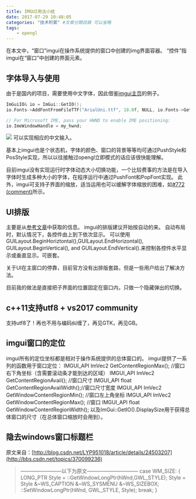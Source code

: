 ```yaml
---
title: IMGUI用法小结
date: 2017-07-29 10:48:05
categories: "技术积累" #文章分類目錄 可以省略
tags:
    - opengl
---
```


在本文中，“窗口”imgui在操作系统提供的窗口中创建的img界面容器。
“控件”指imgui在“窗口”中创建的界面元素。

## 字体导入与使用

由于是国内的项目，需要使用中文字体，因此借鉴[imgui主页](https://github.com/ocornut/imgui)的例子。
``` c++
ImGuiIO& io = ImGui::GetIO();
io.Fonts->AddFontFromFileTTF("ArialUni.ttf", 18.0f, NULL, io.Fonts->GetGlyphRangesJapanese());

// For Microsoft IME, pass your HWND to enable IME positioning:
io.ImeWindowHandle = my_hwnd;
```
![](https://raw.githubusercontent.com/wiki/ocornut/imgui/web/code_sample_01_jp.png)
可以实现相应的中文输入。

基本上imgui也是个状态机，字体的颜色、窗口的背景等等均可通过PushStyle和PosStyle实现，所以以往接触过opengl立即模式的话应该很快能理解。

目前imgui没有实现运行时字体动态大小切换功能，一个比较费事的方法是在导入字体时生成多种大小的字体，在程序运行中通过PushFont和PopFont实现。
此外，imgui可支持子界面的缩放，适当运用也可以缓解字体缩放的困难，如[#772 (comment)](https://github.com/ocornut/imgui/issues/772#issuecomment-244512595)所示。

## UI排版

主要是从[参考文章](http://blog.csdn.net/sunny__chen/article/details/51273726)中获取的信息。
imgui的排版建议开始按自动的来。
自动布局时，默认情况下，各控件由上到下依次显示。
可以使用GUILayout.BeginHoriztontal(),GUILayout.EndHorizontal(), GUILayout.BeginVertical(), and GUILayout.EndVertical().来控制各控件水平显示或垂直显示。可嵌套。

关于UI在主窗口的停靠，目前官方没有出排版套路，但是一些用户给出了解决方法。

目前我的做法是直接把子界面的位置固定在窗口内，只做一个隐藏弹出的切换。

## c++11支持utf8 + vs2017 community

支持utf8了！再也不用与编码纠缠了，再见GTK，再见GB。

## imgui窗口的定位

imgui所有的定位坐标都是相对于操作系统提供的总体窗口的。
imgui提供了一系列的函数用于窗口定位：
    IMGUI_API ImVec2        GetContentRegionMax();       //窗口右下角坐标（含需要滚动条才能到达的区域）
    IMGUI_API ImVec2        GetContentRegionAvail();     //窗口尺寸
    IMGUI_API float         GetContentRegionAvailWidth();//窗口尺寸宽度
    IMGUI_API ImVec2        GetWindowContentRegionMin(); //窗口左上角坐标
    IMGUI_API ImVec2        GetWindowContentRegionMax(); //窗口
    IMGUI_API float         GetWindowContentRegionWidth(); 
以及ImGui::GetIO().DisplaySize用于获得总体窗口的尺寸（在总体窗口缩放时会用到）。

## 隐去windows窗口标题栏

原文来自：[http://blog.csdn.net/LYP951018/article/details/24503207](http://bbs.csdn.net/topics/370099236)
> ————————以下为原文——————————
> case WM_SIZE:
>	{
>		LONG_PTR Style = ::GetWindowLongPtr(hWnd,GWL_STYLE);
>		Style = Style &~WS_CAPTION &~WS_SYSMENU &~WS_SIZEBOX;
>		::SetWindowLongPtr(hWnd, GWL_STYLE, Style);
>		break;
>	}

## 
